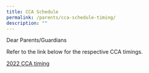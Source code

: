 ```yaml
---
title: CCA Schedule
permalink: /parents/cca-schedule-timing/
description: ""
---
```


Dear Parents/Guardians  
  
Refer to the link below for the respective CCA timings.  
  
[2022 CCA timing](https://drive.google.com/file/d/1t5z0yo78-AnnEo6UNfHKMNi0L2vEYGVD/view)